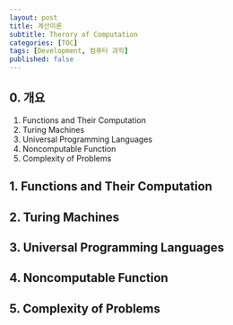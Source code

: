 ```yaml
---
layout: post
title: 계산이론
subtitle: Therory of Computation
categories: [TOC]
tags: [Development, 컴퓨터 과학]
published: false
---
```


## 0. 개요

1. Functions and Their Computation
2. Turing Machines
3. Universal Programming Languages
4. Noncomputable Function
5. Complexity of Problems


## 1. Functions and Their Computation

## 2. Turing Machines

## 3. Universal Programming Languages

## 4. Noncomputable Function

## 5. Complexity of Problems
